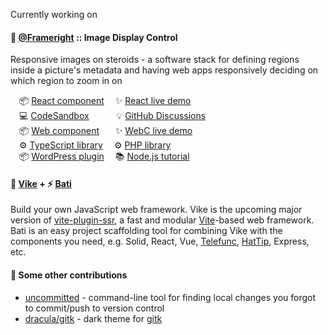 Currently working on

#### 🚀 [@Frameright](https://github.com/Frameright) :: Image Display Control

Responsive images on steroids - a software stack for defining regions inside a
picture's metadata and having web apps responsively deciding on which region to
zoom in on

&emsp;📦 [React component](https://github.com/Frameright/react-image-display-control/)
&emsp;✨ [React live demo](https://react.frameright.io)<br />
&emsp;💻 [CodeSandbox](https://codesandbox.io/s/image-display-control-react-component-m6qj9r)
&emsp;&emsp;&nbsp;&nbsp;&nbsp;💡 [GitHub Discussions](https://github.com/Frameright/react-image-display-control/discussions)<br />
&emsp;📦 [Web component](https://github.com/Frameright/image-display-control-web-component)
&emsp;&nbsp;&nbsp;✨ [WebC live demo](https://webc.frameright.io)<br />
&emsp;⚙️ [TypeScript library](https://github.com/Frameright/image-display-control-metadata-parser)
&emsp;⚙️ [PHP library](https://github.com/Frameright/php-image-metadata-parser)<br />
&emsp;📦 [WordPress plugin](https://github.com/frameright/image-display-control-wordpress/)
&emsp;📚 [Node.js tutorial](https://www.frameright.io/post/metadata-in-node-js)

#### 🔨 [Vike](https://github.com/brillout/vike) + ⚡ [Bati](https://github.com/batijs/bati)

Build your own JavaScript web framework. Vike is the upcoming major version of
[vite-plugin-ssr](https://vite-plugin-ssr.com/), a fast and modular
[Vite](https://vitejs.dev/)-based web framework. Bati is an easy project
scaffolding tool for combining Vike with the components you need, e.g. Solid,
React, Vue, [Telefunc](https://telefunc.com/),
[HatTip](https://github.com/hattipjs/hattip), Express, etc.

#### 🎁 Some other contributions

* [uncommitted](https://github.com/brandon-rhodes/uncommitted/) - command-line
  tool for finding local changes you forgot to commit/push to version control
* [dracula/gitk](https://draculatheme.com/gitk) - dark theme for
  [gitk](https://git-scm.com/docs/gitk)
